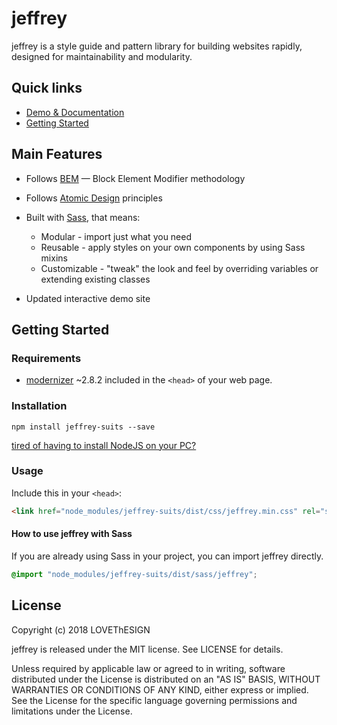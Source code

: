 # jeffrey 

jeffrey is a style guide and pattern library for building websites rapidly, designed for maintainability and modularity.

## Quick links

* [Demo & Documentation](https://lovethesign.github.io/jeffrey/)
* [Getting Started](#getting-started)

## Main Features

* Follows [BEM](http://getbem.com/) — Block Element Modifier methodology

* Follows [Atomic Design](http://atomicdesign.bradfrost.com/chapter-2/) principles

* Built with [Sass](http://sass-lang.com/), that means:
    * Modular - import just what you need
    * Reusable - apply styles on your own components by using Sass mixins
    * Customizable - "tweak" the look and feel by overriding variables or extending existing classes

* Updated interactive demo site

## Getting Started

### Requirements

* [modernizer](https://modernizr.com/) ~2.8.2 included in the ```<head>``` of your web page.

### Installation

```
npm install jeffrey-suits --save
```

[tired of having to install NodeJS on your PC?](https://medium.com/@massimoruggirello/become-a-better-front-end-developer-with-docker-3249a7d61b74)


### Usage


Include this in your ```<head>```:

```html
<link href="node_modules/jeffrey-suits/dist/css/jeffrey.min.css" rel="stylesheet">
```


#### How to use jeffrey with Sass

If you are already using Sass in your project, you can import jeffrey directly.

```scss
@import "node_modules/jeffrey-suits/dist/sass/jeffrey";
```

## License

Copyright (c) 2018 LOVEThESIGN

jeffrey is released under the MIT license. See LICENSE for details.

Unless required by applicable law or agreed to in writing, software distributed under the License is distributed on an "AS IS" BASIS,
WITHOUT WARRANTIES OR CONDITIONS OF ANY KIND, either express or implied. See the License for the specific language governing permissions and limitations under the License.
